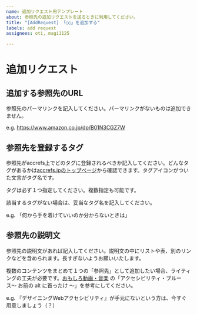 ```yaml
---
name: 追加リクエスト用テンプレート
about: 参照先の追加リクエストを送るときに利用してください。
title: "[AddRequest] 「◯◯」を追加する"
labels: add request
assignees: oti, magi1125

---
```


# 追加リクエスト

## 追加する参照先のURL

参照先のパーマリンクを記入してください。パーマリンクがないものは追加できません。

e.g. https://www.amazon.co.jp/dp/B01N3CGZ7W

## 参照先を登録するタグ

参照先がaccrefs上でどのタグに登録されるべきか記入してください。どんなタグがあるかは[accrefs.jpのトップページ](https://accrefs.jp)から確認できます。タグアイコンがついた文言がタグ名です。

タグは必ず１つ指定してください。複数指定も可能です。

該当するタグがない場合は、妥当なタグ名を記入してください。

e.g. 「何から手を着けていいのか分からないときは」

## 参照先の説明文

参照先の説明文があれば記入してください。説明文の中にリストや表、別のリンクなどを含められます。長すぎないようお願いいたします。

複数のコンテンツをまとめて１つの「参照先」として追加したい場合、ライティングの工夫が必要です。[おもしろ動画・音楽](https://accrefs.jp/tags/fun_art/) の「アクセシビリティ・ブルース〜 お前の alt に首ったけ 〜」を参考にしてください。

e.g. 『デザイニングWebアクセシビリティ』が手元にないという方は、今すぐ用意しましょう（？）
